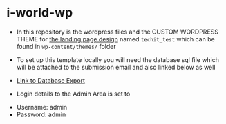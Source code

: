 # i-world-wp

- In this repository is the wordpress files and the CUSTOM WORDPRESS THEME for [the landing page design](https://www.figma.com/file/2jvaSN39njODiJl1EkWLGE/I-net-World?node-id=865%3A5742&t=UxvAr739HS1LwiTE-1) named  `techit_test` which can be found in `wp-content/themes/` folder

- To set up this template locally you will need the database sql file which will be attached to the submission email and  also linked below as well

- [Link to Database Export](https://drive.google.com/file/d/1-Y__dtHRSftlQB7cdv0dPCOmrXkDkE4N/view?usp=sharing)

- Login details to the Admin Area is set to 
* Username: admin
* Password: admin